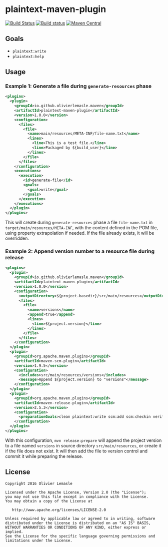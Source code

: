 plaintext-maven-plugin
======================

[![Build Status](https://travis-ci.org/olivierlemasle/plaintext-maven-plugin.svg?branch=master)](https://travis-ci.org/olivierlemasle/plaintext-maven-plugin)
[![Build status](https://ci.appveyor.com/api/projects/status/ce47h0ag0v1idv8g/branch/master?svg=true)](https://ci.appveyor.com/project/olivierlemasle/plaintext-maven-plugin/branch/master)
[![Maven Central](https://maven-badges.herokuapp.com/maven-central/io.github.olivierlemasle.maven/plaintext-maven-plugin/badge.svg)](https://maven-badges.herokuapp.com/maven-central/io.github.olivierlemasle.maven/plaintext-maven-plugin)

Goals
-----

- `plaintext:write`
- `plaintext:help`

Usage
-----

### Example 1: Generate a file during `generate-resources` phase

```xml
<plugins>
  <plugin>
    <groupId>io.github.olivierlemasle.maven</groupId>
    <artifactId>plaintext-maven-plugin</artifactId>
    <version>1.0.0</version>
    <configuration>
      <files>
        <file>
          <name>main/resources/META-INF/file-name.txt</name>
          <lines>
            <line>This is a test file.</line>
            <line>Packaged by ${build_user}</line>
          </lines>
        </file>
      </files>
    </configuration>
    <executions>
      <execution>
        <id>generate-file</id>
        <goals>
          <goal>write</goal>
        </goals>
      </execution>
    </executions>
  </plugin>
</plugins>
```

This will create during `generate-resources` phase a file `file-name.txt` in
`target/main/resources/META-INF`, with the content defined in the POM file, using property
extrapolation if needed. If the file already exists, it will be overridden.

### Example 2: Append version number to a resource file during release

```xml
<plugins>
  <plugin>
    <groupId>io.github.olivierlemasle.maven</groupId>
    <artifactId>plaintext-maven-plugin</artifactId>
    <version>1.0.0</version>
    <configuration>
      <outputDirectory>${project.basedir}/src/main/resources</outputDirectory>
      <files>
        <file>
          <name>versions</name>
          <append>true</append>
          <lines>
            <line>${project.version}</line>
          </lines>
        </file>
      </files>
    </configuration>
  </plugin>
  <plugin>
    <groupId>org.apache.maven.plugins</groupId>
    <artifactId>maven-scm-plugin</artifactId>
    <version>1.9.5</version>
    <configuration>
      <includes>src/main/resources/versions</includes>
      <message>Append ${project.version} to "versions"</message>
    </configuration>
  </plugin>
  <plugin>
    <groupId>org.apache.maven.plugins</groupId>
    <artifactId>maven-release-plugin</artifactId>
    <version>2.5.3</version>
    <configuration>
      <preparationGoals>clean plaintext:write scm:add scm:checkin verify</preparationGoals>
    </configuration>
  </plugin>
</plugins>
```

With this configuration, `mvn release:prepare` will append the project version to a file
named `versions` in source directory `src/main/resources`, or create it if the file does not exist.
It will then add the file to version control and commit it while preparing the release.


License
-------

```
Copyright 2016 Olivier Lemasle

Licensed under the Apache License, Version 2.0 (the "License");
you may not use this file except in compliance with the License.
You may obtain a copy of the License at

   http://www.apache.org/licenses/LICENSE-2.0

Unless required by applicable law or agreed to in writing, software
distributed under the License is distributed on an "AS IS" BASIS,
WITHOUT WARRANTIES OR CONDITIONS OF ANY KIND, either express or implied.
See the License for the specific language governing permissions and
limitations under the License.
```
